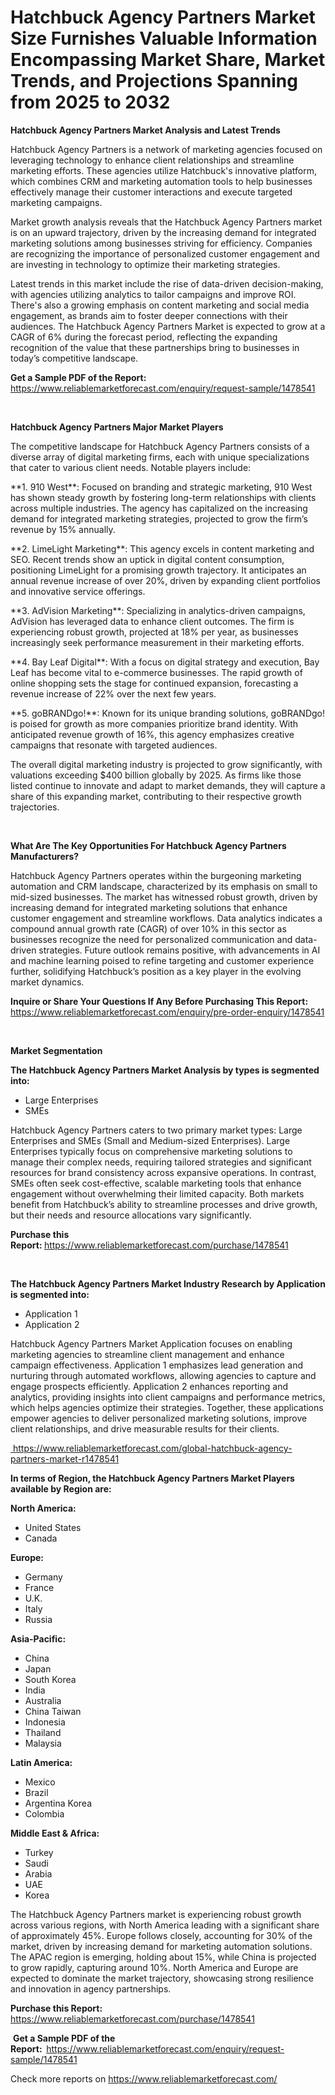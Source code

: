 <p><h1>Hatchbuck Agency Partners Market Size Furnishes Valuable Information Encompassing Market Share, Market Trends, and Projections Spanning from 2025 to 2032</h1></p><p><strong>Hatchbuck Agency Partners Market Analysis and Latest Trends</strong></p>
<p><p>Hatchbuck Agency Partners is a network of marketing agencies focused on leveraging technology to enhance client relationships and streamline marketing efforts. These agencies utilize Hatchbuck's innovative platform, which combines CRM and marketing automation tools to help businesses effectively manage their customer interactions and execute targeted marketing campaigns. </p><p>Market growth analysis reveals that the Hatchbuck Agency Partners market is on an upward trajectory, driven by the increasing demand for integrated marketing solutions among businesses striving for efficiency. Companies are recognizing the importance of personalized customer engagement and are investing in technology to optimize their marketing strategies. </p><p>Latest trends in this market include the rise of data-driven decision-making, with agencies utilizing analytics to tailor campaigns and improve ROI. There's also a growing emphasis on content marketing and social media engagement, as brands aim to foster deeper connections with their audiences. The Hatchbuck Agency Partners Market is expected to grow at a CAGR of 6% during the forecast period, reflecting the expanding recognition of the value that these partnerships bring to businesses in today’s competitive landscape.</p></p>
<p><strong>Get a Sample PDF of the Report:&nbsp;</strong> <a href="https://www.reliablemarketforecast.com/enquiry/request-sample/1478541?utm_campaign=3053&utm_medium=2&utm_source=Github&utm_content=ia&utm_term=23032025&utm_id=hatchbuck-agency-partners">https://www.reliablemarketforecast.com/enquiry/request-sample/1478541</a></p>
<p>&nbsp;</p>
<p><strong>Hatchbuck Agency Partners Major Market Players</strong></p>
<p><p>The competitive landscape for Hatchbuck Agency Partners consists of a diverse array of digital marketing firms, each with unique specializations that cater to various client needs. Notable players include:</p><p>**1. 910 West**: Focused on branding and strategic marketing, 910 West has shown steady growth by fostering long-term relationships with clients across multiple industries. The agency has capitalized on the increasing demand for integrated marketing strategies, projected to grow the firm’s revenue by 15% annually.</p><p>**2. LimeLight Marketing**: This agency excels in content marketing and SEO. Recent trends show an uptick in digital content consumption, positioning LimeLight for a promising growth trajectory. It anticipates an annual revenue increase of over 20%, driven by expanding client portfolios and innovative service offerings.</p><p>**3. AdVision Marketing**: Specializing in analytics-driven campaigns, AdVision has leveraged data to enhance client outcomes. The firm is experiencing robust growth, projected at 18% per year, as businesses increasingly seek performance measurement in their marketing efforts.</p><p>**4. Bay Leaf Digital**: With a focus on digital strategy and execution, Bay Leaf has become vital to e-commerce businesses. The rapid growth of online shopping sets the stage for continued expansion, forecasting a revenue increase of 22% over the next few years.</p><p>**5. goBRANDgo!**: Known for its unique branding solutions, goBRANDgo! is poised for growth as more companies prioritize brand identity. With anticipated revenue growth of 16%, this agency emphasizes creative campaigns that resonate with targeted audiences.</p><p>The overall digital marketing industry is projected to grow significantly, with valuations exceeding $400 billion globally by 2025. As firms like those listed continue to innovate and adapt to market demands, they will capture a share of this expanding market, contributing to their respective growth trajectories.</p></p>
<p>&nbsp;</p>
<p><strong>What Are The Key Opportunities For Hatchbuck Agency Partners Manufacturers?</strong></p>
<p><p>Hatchbuck Agency Partners operates within the burgeoning marketing automation and CRM landscape, characterized by its emphasis on small to mid-sized businesses. The market has witnessed robust growth, driven by increasing demand for integrated marketing solutions that enhance customer engagement and streamline workflows. Data analytics indicates a compound annual growth rate (CAGR) of over 10% in this sector as businesses recognize the need for personalized communication and data-driven strategies. Future outlook remains positive, with advancements in AI and machine learning poised to refine targeting and customer experience further, solidifying Hatchbuck’s position as a key player in the evolving market dynamics.</p></p>
<p><strong>Inquire or Share Your Questions If Any Before Purchasing This Report:</strong> <a href="https://www.reliablemarketforecast.com/enquiry/pre-order-enquiry/1478541?utm_campaign=3053&utm_medium=2&utm_source=Github&utm_content=ia&utm_term=23032025&utm_id=hatchbuck-agency-partners">https://www.reliablemarketforecast.com/enquiry/pre-order-enquiry/1478541</a></p>
<p>&nbsp;</p>
<p><strong>Market Segmentation</strong></p>
<p><strong>The Hatchbuck Agency Partners Market Analysis by types is segmented into:</strong></p>
<p><ul><li>Large Enterprises</li><li>SMEs</li></ul></p>
<p><p>Hatchbuck Agency Partners caters to two primary market types: Large Enterprises and SMEs (Small and Medium-sized Enterprises). Large Enterprises typically focus on comprehensive marketing solutions to manage their complex needs, requiring tailored strategies and significant resources for brand consistency across expansive operations. In contrast, SMEs often seek cost-effective, scalable marketing tools that enhance engagement without overwhelming their limited capacity. Both markets benefit from Hatchbuck’s ability to streamline processes and drive growth, but their needs and resource allocations vary significantly.</p></p>
<p><strong>Purchase this Report:&nbsp;</strong><a href="https://www.reliablemarketforecast.com/purchase/1478541?utm_campaign=3053&utm_medium=2&utm_source=Github&utm_content=ia&utm_term=23032025&utm_id=hatchbuck-agency-partners">https://www.reliablemarketforecast.com/purchase/1478541</a></p>
<p>&nbsp;</p>
<p><strong>The Hatchbuck Agency Partners Market Industry Research by Application is segmented into:</strong></p>
<p><ul><li>Application 1</li><li>Application 2</li></ul></p>
<p><p>Hatchbuck Agency Partners Market Application focuses on enabling marketing agencies to streamline client management and enhance campaign effectiveness. Application 1 emphasizes lead generation and nurturing through automated workflows, allowing agencies to capture and engage prospects efficiently. Application 2 enhances reporting and analytics, providing insights into client campaigns and performance metrics, which helps agencies optimize their strategies. Together, these applications empower agencies to deliver personalized marketing solutions, improve client relationships, and drive measurable results for their clients.</p></p>
<p><a href="https://www.reliablemarketforecast.com/global-hatchbuck-agency-partners-market-r1478541?utm_campaign=3053&utm_medium=2&utm_source=Github&utm_content=ia&utm_term=23032025&utm_id=hatchbuck-agency-partners">&nbsp;https://www.reliablemarketforecast.com/global-hatchbuck-agency-partners-market-r1478541</a></p>
<p><strong>In terms of Region, the Hatchbuck Agency Partners Market Players available by Region are:</strong></p>
<p>
    <p> <strong> North America: </strong>
        <ul>
            <li>United States</li>
            <li>Canada</li>
        </ul>
        </p> 
    <p> <strong> Europe: </strong>
        <ul>
            <li>Germany</li>
            <li>France</li>
            <li>U.K.</li>
            <li>Italy</li>
            <li>Russia</li>
        </ul>
        </p> 
    <p> <strong> Asia-Pacific: </strong>
        <ul>
            <li>China</li>
            <li>Japan</li>
            <li>South Korea</li>
            <li>India</li>
            <li>Australia</li>
            <li>China Taiwan</li>
            <li>Indonesia</li>
            <li>Thailand</li>
            <li>Malaysia</li>
        </ul>
        </p> 
    <p> <strong> Latin America: </strong>
        <ul>
            <li>Mexico</li>
            <li>Brazil</li>
            <li>Argentina Korea</li>
            <li>Colombia</li>
        </ul>
        </p> 
    <p> <strong> Middle East & Africa: </strong>
        <ul>
            <li>Turkey</li>
            <li>Saudi</li>
            <li>Arabia</li>
            <li>UAE</li>
            <li>Korea</li>
        </ul>
    </p>
    </p>
<p><p>The Hatchbuck Agency Partners market is experiencing robust growth across various regions, with North America leading with a significant share of approximately 45%. Europe follows closely, accounting for 30% of the market, driven by increasing demand for marketing automation solutions. The APAC region is emerging, holding about 15%, while China is projected to grow rapidly, capturing around 10%. North America and Europe are expected to dominate the market trajectory, showcasing strong resilience and innovation in agency partnerships.</p></p>
<p><strong>Purchase this Report: </strong><a href="https://www.reliablemarketforecast.com/purchase/1478541?utm_campaign=3053&utm_medium=2&utm_source=Github&utm_content=ia&utm_term=23032025&utm_id=hatchbuck-agency-partners">https://www.reliablemarketforecast.com/purchase/1478541</a></p>
<p>&nbsp;<strong>Get a Sample PDF of the Report:&nbsp;&nbsp;</strong><a href="https://www.reliablemarketforecast.com/enquiry/request-sample/1478541?utm_campaign=3053&utm_medium=2&utm_source=Github&utm_content=ia&utm_term=23032025&utm_id=hatchbuck-agency-partners">https://www.reliablemarketforecast.com/enquiry/request-sample/1478541</a></p>
<p><strong></strong></p>
<p>Check more reports on <a href="https://www.reliablemarketforecast.com/?utm_campaign=3053&utm_medium=2&utm_source=Github&utm_content=ia&utm_term=23032025&utm_id=hatchbuck-agency-partners">https://www.reliablemarketforecast.com/</a></p>